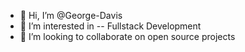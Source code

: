- 👋 Hi, I’m @George-Davis
- 👀 I’m interested in -- Fullstack Development
- 💞️ I’m looking to collaborate on open source projects
